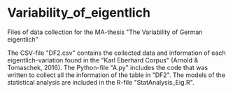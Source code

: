 # Variability_of_eigentlich
Files of data collection for the MA-thesis "The Variability of German eigentlich"

The CSV-file "DF2.csv" contains the collected data and information of each eigentlich-variation found in the "Karl Eberhard Corpus" (Arnold & Tomaschek, 2016).
The Python-file "A.py" includes the code that was written to collect all the information of the table in "DF2". 
The models of the statistical analysis are included in the R-file "StatAnalysis_Eig.R". 
